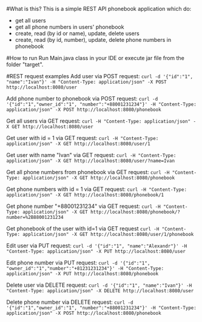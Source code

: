 #What is this?
This is a simple REST API phonebook application which do:
* get all users
* get all phone numbers in users' phonebook
* create, read (by id or name), update, delete users
* create, read (by id, number), update, delete phone numbers in phonebook

#How to run
Run Main.java class in your IDE or execute jar file from the folder "target".

#REST request examples
Add user via POST request:
`curl -d '{"id":"1", "name":"Ivan"}' -H "Content-Type: application/json" -X POST http://localhost:8080/user`

Add phone number to phonebook via POST request:
`curl -d '{"id":"1","owner_id":"1", "number":"+88001231234"}' -H "Content-Type: application/json" -X POST http://localhost:8080/phonebook`

Get all users via GET request:
`curl -H "Content-Type: application/json" -X GET http://localhost:8080/user`

Get user with id = 1 via GET request:
`curl -H "Content-Type: application/json" -X GET http://localhost:8080/user/1`

Get user with name "Ivan" via GET request:
`curl -H "Content-Type: application/json" -X GET http://localhost:8080/user/?name=Ivan`

Get all phone numbers from phonebook via GET request:
`curl -H "Content-Type: application/json" -X GET http://localhost:8080/phonebook`

Get phone numbers with id = 1 via GET request:
`curl -H "Content-Type: application/json" -X GET http://localhost:8080/phonebook/1`

Get phone number "+88001231234" via GET request:
`curl -H "Content-Type: application/json" -X GET http://localhost:8080/phonebook/?number=%2B88001231234`

Get phonebook of the user with id=1 via GET request
`curl -H "Content-Type: application/json" -X GET http://localhost:8080/user/1/phonebook`

Edit user via PUT request:
`curl -d '{"id":"1", "name":"Alexandr"}' -H "Content-Type: application/json" -X PUT http://localhost:8080/user`

Edit phone number via PUT request:
`curl -d '{"id":"1", "owner_id":"1","number":"+81231231234"}' -H "Content-Type: application/json" -X PUT http://localhost:8080/phonebook`

Delete user via DELETE request:
`curl -d '{"id":"1", "name":"Ivan"}' -H "Content-Type: application/json" -X DELETE http://localhost:8080/user`

Delete phone number via DELETE request:
`curl -d '{"id":"1","owner_id":"1", "number":"+88001231234"}' -H "Content-Type: application/json" -X POST http://localhost:8080/phonebook`
